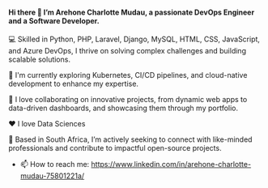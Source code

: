 #### Hi there 👋 I’m Arehone Charlotte Mudau, a passionate DevOps Engineer and a Software Developer.

💻 Skilled in Python, PHP, Laravel, Django, MySQL, HTML, CSS, JavaScript, and Azure DevOps, I thrive on solving complex challenges and building scalable solutions.

🚀 I'm currently exploring Kubernetes, CI/CD pipelines, and cloud-native development to enhance my expertise.

🌟 I love collaborating on innovative projects, from dynamic web apps to data-driven dashboards, and showcasing them through my portfolio.

❤️ I love Data Sciences

📍 Based in South Africa, I’m actively seeking to connect with like-minded professionals and contribute to impactful open-source projects.

- 📫 How to reach me: https://www.linkedin.com/in/arehone-charlotte-mudau-75801221a/


<!--
**ArehoneM/ArehoneM** is a ✨ _special_ ✨ repository because its `README.md` (this file) appears on your GitHub profile.

Here are some ideas to get you started:

- 🔭 I’m currently working on ...
- 🌱 I’m currently learning ...
- 👯 I’m looking to collaborate on ...
- 🤔 I’m looking for help with ...
- 💬 Ask me about ...
- 📫 How to reach me: ...
- 😄 Pronouns: ...
- ⚡ Fun fact: ...
-->
